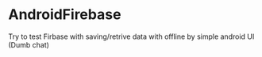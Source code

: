 # AndroidFirebase

Try to test Firbase with saving/retrive data with offline by simple android UI (Dumb chat)
